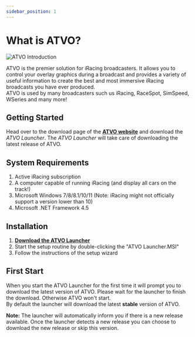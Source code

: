 ```yaml
---
sidebar_position: 1
---
```


# What is ATVO?

![ATVO Introduction](/img/logos/atvo.png)

ATVO is the premier solution for iRacing broadcasters. 
It allows you to control your overlay graphics during a broadcast and provides a variety of useful information to create the best and most immersive iRacing broadcasts you have ever produced.  
ATVO is used by many broadcasters such us iRacing, RaceSpot, SimSpeed, WSeries and many more!

## Getting Started

Head over to the download page of the **[ATVO website](https://atvo.appgineering.com/Download)** and download the _ATVO Launcher_.
The _ATVO Launcher_ will take care of downloading the latest release of ATVO.

## System Requirements

1. Active iRacing subscription
2. A computer capable of running iRacing (and display all cars on the track!)
3. Microsoft Windows 7/8/8.1/10/11 (Note: iRacing might not officially support a version lower than 10)
4. Microsoft .NET Framework 4.5

## Installation

1. **[Download the ATVO Launcher](https://atvo.appgineering.com/Download)**
2. Start the setup routine by double-clicking the "ATVO Launcher.MSI"
3. Follow the instructions of the setup wizard

## First Start

When you start the ATVO Launcher for the first time it will prompt you to download the latest version of ATVO. Please wait for the launcher to finish the download. Otherwise ATVO won't start.  
By default the launcher will download the latest **stable** version of ATVO.

**Note:** The launcher will automatically inform you if there is a new release available. Once the launcher detects a new release you can choose to download the new release or skip this version.
